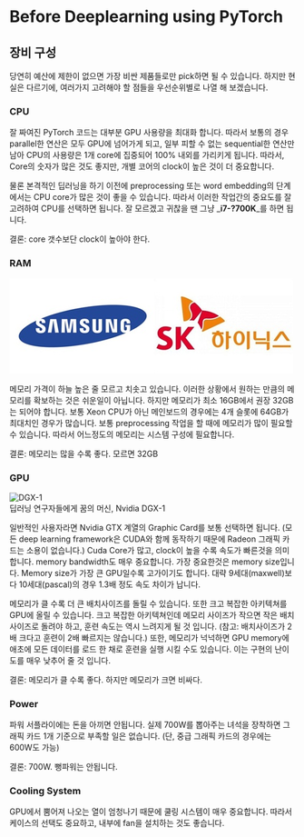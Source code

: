 # Before Deeplearning using PyTorch

## 장비 구성

당연히 예산에 제한이 없으면 가장 비싼 제품들로만 pick하면 될 수 있습니다. 하지만 현실은 다르기에, 여러가지 고려해야 할 점들을 우선순위별로 나열 해 보겠습니다.

### CPU

잘 짜여진 PyTorch 코드는 대부분 GPU 사용량을 최대화 합니다. 따라서 보통의 경우 parallel한 연산은 모두 GPU에 넘어가게 되고, 일부 피할 수 없는 sequential한 연산만 남아 CPU의 사용량은 1개 core에 집중되어 100% 내외를 가리키게 됩니다. 따라서, Core의 숫자가 많은 것도 좋지만, 개별 코어의 clock이 높은 것이 더 중요합니다.

물론 본격적인 딥러닝을 하기 이전에 preprocessing 또는 word embedding의 단계에서는 CPU core가 많은 것이 좋을 수 있습니다. 따라서 이러한 작업간의 중요도를 잘 고려하여 CPU를 선택하면 됩니다. 잘 모르겠고 귀찮을 땐 그냥 _**i7-?700K**_를 하면 됩니다.

결론: core 갯수보단 clock이 높아야 한다.

### RAM

![](../assets/pytorch-intro-ram.png)

메모리 가격이 하늘 높은 줄 모르고 치솟고 있습니다. 이러한 상황에서 원하는 만큼의 메모리를 확보하는 것은 쉬운일이 아닙니다. 하지만 메모리가 최소 16GB에서 권장 32GB는 되어야 합니다. 보통 Xeon CPU가 아닌 메인보드의 경우에는 4개 슬롯에 64GB가 최대치인 경우가 많습니다. 보통 preprocessing 작업을 할 때에 메모리가 많이 필요할 수 있습니다. 따라서 어느정도의 메모리는 시스템 구성에 필요합니다.

결론: 메모리는 많을 수록 좋다. 모르면 32GB

### GPU

![DGX-1](http://images.nvidia.com/content/technologies/deep-learning/images/dgx-1-front.jpg)  
딥러닝 연구자들에게 꿈의 머신, Nvidia DGX-1

일반적인 사용자라면 Nvidia GTX 계열의 Graphic Card를 보통 선택하면 됩니다. \(모든 deep learning framework은 CUDA와 함께 동작하기 때문에 Radeon 그래픽 카드는 소용이 없습니다.\) Cuda Core가 많고, clock이 높을 수록 속도가 빠른것을 의미합니다. memory bandwidth도 매우 중요합니다. 가장 중요한것은 memory size입니다. Memory size가 가장 큰 GPU일수록 고가이기도 합니다. 대략 9세대\(maxwell\)보다 10세대\(pascal\)의 경우 1.3배 정도 속도 차이가 납니다.

메모리가 클 수록 더 큰 배치사이즈를 돌릴 수 있습니다. 또한 크고 복잡한 아키텍쳐를 GPU에 올릴 수 있습니다. 크고 복잡한 아키텍쳐인데 메모리 사이즈가 작으면 작은 배치사이즈로 돌려야 하고, 훈련 속도는 역시 느려지게 될 것 입니다. \(참고: 배치사이즈가 2배 크다고 훈련이 2배 빠르지는 않습니다.\) 또한, 메모리가 넉넉하면 GPU memory에 애초에 모든 데이터를 로드 한 채로 훈련을 실행 시킬 수도 있습니다. 이는 구현의 난이도를 매우 낮추어 줄 것 입니다.

결론: 메모리가 클 수록 좋다. 하지만 메모리가 크면 비싸다.

### Power

파워 서플라이에는 돈을 아끼면 안됩니다. 실제 700W를 뽑아주는 녀석을 장착하면 그래픽 카드 1개 기준으로 부족할 일은 없습니다. \(단, 중급 그래픽 카드의 경우에는 600W도 가능\)

결론: 700W. 뻥파워는 안됩니다.

### Cooling System

GPU에서 뿜어져 나오는 열이 엄청나기 때문에 쿨링 시스템이 매우 중요합니다. 따라서 케이스의 선택도 중요하고, 내부에 fan을 설치하는 것도 좋습니다.

